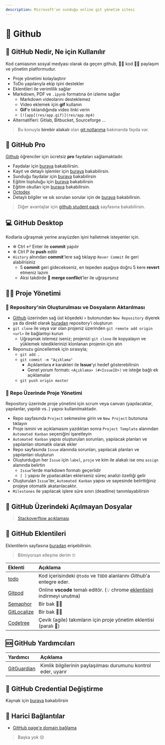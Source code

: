 ```yaml
---
description: Microsoft'un sunduğu online git yönetim sitesi
---
```


# 🐙 Github

## 🗽 GitHub Nedir, Ne için Kullanılır

Kod camiasının sosyal medyası olarak da geçen github, 👩‍💻 kod 👨‍💻 paylaşım ve yönetim platformudur.

* Proje yönetimi kolaylaştırır
* ToDo yapılarıyla ekip işini destekler
* Eklentileri ile verimlilik sağlar
* Markdown, PDF ve `.ipynb` formatına ön izleme sağlar
  * Markdown videolarını desteklemez
  * Video eklemek için **gif** kullanın
  * **Gif**'e tıklandığında video linki verin
  * `[![app](res/app.gif)](res/app.mp4)`
* Alternatifleri: Gitlab, Bitbucket, Sourceforge ...

> Bu konuyla **birebir alakalı** olan [git notlarıma](https://github.com/yedhrab/YWiki/tree/169abadfd1b8862c004399268f6ca1f9f9359d61/Git%20Notları.md) bakmanda fayda var.

## 🌟 GitHub Pro

[Github](https://github.com) öğrenciler için ücretsiz **pro** faydaları sağlamaktadır.

* Faydalar için [buraya](https://education.github.com/benefits/offers) bakabilirsin.
* Kayıt ve detaylı işlemler için [buraya](https://education.github.com/students) bakabilirsin.
* Sunduğu faydalar için [buraya](https://education.github.com/pack/offers) bakabilirsin
* Eğitim topluluğu için [buraya](https://education.github.community/c/students) bakabilirsin
* Eğitim okulları için [buraya](https://education.github.com/partners/schools) bakabilirsin.
* [Octodex](https://octodex.github.com/)
* Detaylı bilgiler ve sık sorulan sorular için de [buraya](https://help.github.com/en/categories/teaching-and-learning-with-github-education) bakabilirsin.

> Diğer avantajlar için [github student pack](https://education.github.com/pack) sayfasına bakabilirsin.

## 💻 GitHub Desktop

Kodlarla uğraşmak yerine arayüzden işini halletmek isteyenler için.

* ✲ Ctrl ↩ Enter ile **commit** yapılır
* ✲ Ctrl P ile **push** edilir
* `History` alnından **commit**'lere sağ tıklayıp `Rever Commit` ile geri alabilrisiniz
  * 5 **commit** geri gidecekseniz, en tepeden aşağıya doğru 5 kere **revert** etmeniz lazım
  * Aksi takdirde 🐞 **merge conflict**'ler ile  uğraşırsınız

## 👨‍💼 Proje Yönetimi

### 🚙 Repository'nin Oluşturulması ve Dosyaların Aktarılması

* [Github](https://github.com) üzerinden sağ üst köşedeki `+` butonundan `New Repository` diyerek ya da direkt olarak [buradan](https://github.com/new) repository'i oluşturun
* `git clone` ile veya var olan projeniz üzerinden `git remote add origin <url>` ile bağlantıyı kurun
  * Uğraşmak istemez iseniz; projenizi `git clone` ile kopyalayın ve yüklemek istediklerinizi klonlanan projenin için atın
* Reponuzu güncellemek için sırasıyla;
  * `git add .`
  * `git commit -m "Açıklama"`
    * Açıklamlara `#` karakteri ile **Issue**'yi hedef gösterebilirsin
    * Genel yorum formatı: `<Açıklama> (#<IssueID>)` ve isteğe bağlı ek açıklamalar
  * `git push origin master`

### 💫 Repo Üzerinde Proje Yönetimi

Repository üzerinde proje yönetimi için scrum veya canvan \(yapılacaklar, yapılanlar, yapıldı vs..\) yapısı kullanılmaktadır.

* Repo sayfasında `Project` sekmesine girin ve `New Project` butonuna tıklayın
* Proje ismini ve açıklamasını yazdıktan sonra `Project Template` alanından `Automated Kanban` seçeniğini işaretleyin
* `Automated Kanban` yapısı oluşturulan sorunları, yapılacak planları ve yapılanları otomatik olarak ekler
* Repo sayfasında `Issue` alanında sorunları, yapılacak planları ve yapılanları oluşturun
* Oluşturduğun her `Issue` için `label`, `proje` ve kim ile alakalı ise onu `assign` alanında belirtin
  * `Issue`'lerde markdown formatı geçerlidir
  * `[ ]` yapısı ile ypaılacakları eklerseniz süreç analizi özelliği gelir
* Oluşturulan `Issue`'ler, `Automated Kanban` yapısı ve sayesinde belirttiğiniz projeye otomatik akatarılacaktır.
* `Milestones` ile yapılacak işlere süre sınırı \(deadline\) tanımlayabilirsin

## 📂 GitHub Üzerindeki Açılmayan Dosyalar

> [Stackoverflow açıklaması](https://stackoverflow.com/questions/19584255/what-does-a-grey-icon-in-remote-github-mean)

## 🔌 GitHub Eklentileri

Eklentilerin sayfasına [buradan](https://github.com/marketplace) erişebilirsin.

> Bilmiyorsan elleşme derim 🙄

| Eklenti | Açıklama |
| :--- | :--- |
| [todo](https://github.com/marketplace/todo) | Kod içerisindeki `@todo` ve `TODO` alanlarını _Github_'a entegre eder. |
| [Gitpod](https://github.com/marketplace/gitpod-io) | Online **vscode** temalı editör. \(💡 chrome [eklentisini](https://chrome.google.com/webstore/detail/gitpod-online-ide/dodmmooeoklaejobgleioelladacbeki) indirmeyi unutma\) |
| [Semaphor](https://github.com/marketplace/semaphore) | Bir bak 🙋‍♀️ |
| [GitLocalize](https://github.com/marketplace/gitlocalize) | Bir bak 🙋‍♀️ |
| [Codetree](https://github.com/marketplace/codetree) | Çevik \(agile\) takımların için proje yönetim eklentisi \(paralı 🧐\) |

## 🆘 GitHub Yardımcıları

| Yardımcı | Açıklama |
| :--- | :--- |
| [GitGuardian](https://www.gitguardian.com/) | Kimlik bilgilerinin paylaşılması durumunu kontrol eder, uyarır |

## 🔐 GitHub Credential Değiştirme

Kaynak için [buraya](https://www.youtube.com/watch?v=otBNYXz5Ie0) bakabilirsin

## 🔗 Harici Bağlantılar

* [GitHub page'e domain bağlama](https://medium.com/@tivikter/github-pagesi-%C3%B6zel-domain-ile-kullanmak-ce57d229dae9)

> Başka yok 😒

